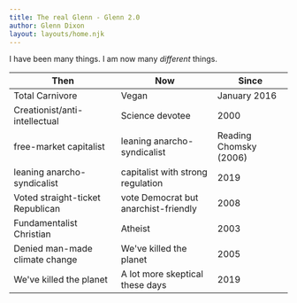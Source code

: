 ```yaml
---
title: The real Glenn - Glenn 2.0
author: Glenn Dixon
layout: layouts/home.njk
---
```


I have been many things. I am now many _different_ things.

| Then                             | Now                                  | Since                  |
| -------------------------------- | ------------------------------------ | ---------------------- |
| Total Carnivore                  | Vegan                                | January 2016           |
| Creationist/anti-intellectual    | Science devotee                      | 2000                   |
| free-market capitalist           | leaning anarcho-syndicalist          | Reading Chomsky (2006) |
| leaning anarcho-syndicalist      | capitalist with strong regulation    | 2019                   |
| Voted straight-ticket Republican | vote Democrat but anarchist-friendly | 2008                   |
| Fundamentalist Christian         | Atheist                              | 2003                   |
| Denied man-made climate change   | We've killed the planet              | 2005                   |
| We've killed the planet          | A lot more skeptical these days      | 2019                   |
